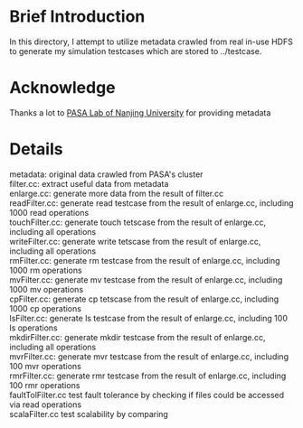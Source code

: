 # Brief Introduction
In this directory, I attempt to utilize metadata crawled from real in-use HDFS to generate my simulation testcases which are stored to ../testcase.

# Acknowledge
Thanks a lot to [PASA Lab of Nanjing University](http://pasa-bigdata.nju.edu.cn/) for providing metadata

# Details
metadata: 	original data  crawled from PASA's cluster  
filter.cc: 	extract useful data from metadata  
enlarge.cc: 	generate more data from the result of filter.cc  
readFilter.cc: 	generate read testcase from the result of enlarge.cc, including 1000 read operations  
touchFilter.cc:	generate touch tetscase from the result of enlarge.cc, including all operations  
writeFilter.cc: generate write tetscase from the result of enlarge.cc, including all operations  
rmFilter.cc:	generate rm testcase from the result of enlarge.cc, including 1000 rm operations  
mvFilter.cc: 	generate mv testcase from the result of enlarge.cc, including 1000 mv operations  
cpFilter.cc: 	generate cp tetscase from the result of enlarge.cc, including 1000 cp operations  
lsFilter.cc:	generate ls testcase from the result of enlarge.cc, including 100 ls operations  
mkdirFilter.cc:	generate mkdir testcase from the result of enlarge.cc, including all operations  
mvrFilter.cc:	generate mvr testcase from the result of enlarge.cc, including 100 mvr operations  
rmrFilter.cc:	generate rmr testcase from the result of enlarge.cc, including 100 rmr operations  
faultTolFilter.cc test fault tolerance by checking if files could be accessed via read operations  
scalaFilter.cc	test scalability by comparing  

